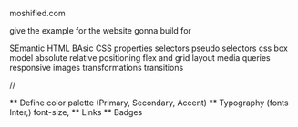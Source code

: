 moshified.com

give the example for the website gonna build for

SEmantic HTML
BAsic CSS properties
selectors pseudo selectors
css box model
absolute relative positioning
flex and grid layout
media queries
responsive images
transformations
transitions


//


**  Define color palette  (Primary, Secondary, Accent)
**  Typography (fonts  Inter,) font-size, 
**  Links
**  Badges
